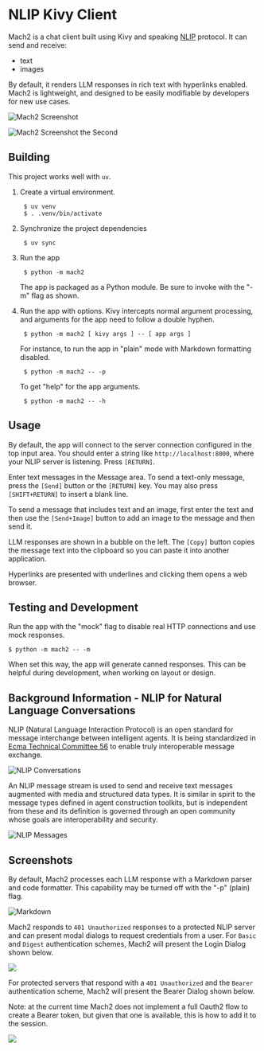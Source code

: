 
# NLIP Kivy Client

Mach2 is a chat client built using Kivy and speaking [NLIP](https://github.com/nlip-project) protocol.  It can send and receive:

- text
- images

By default, it renders LLM responses in rich text with hyperlinks enabled.  Mach2 is lightweight, and designed to be easily modifiable by developers for new use cases.

![Mach2 Screenshot](pics/mach2-1.png)

![Mach2 Screenshot the Second](pics/mach2-2.png)


## Building

This project works well with `uv`.

1. Create a virtual environment.

        $ uv venv
    	$ . .venv/bin/activate
		
2. Synchronize the project dependencies

        $ uv sync
		
3. Run the app

        $ python -m mach2
        
    The app is packaged as a Python module.  Be sure to invoke with the "-m" flag as shown.
    
4. Run the app with options.  Kivy intercepts normal argument processing, and arguments for the app need to follow a double hyphen.

        $ python -m mach2 [ kivy args ] -- [ app args ]
        
    For instance, to run the app in "plain" mode with Markdown formatting disabled.
    
        $ python -m mach2 -- -p
		
    To get "help" for the app arguments.
    
        $ python -m mach2 -- -h
		

## Usage

By default, the app will connect to the server connection configured in the top input area.  You should enter a string like `http://localhost:8000`, where your NLIP server is listening.  Press `[RETURN]`.

Enter text messages in the Message area.  To send a text-only message, press the `[Send]` button or the `[RETURN]` key.  You may also press `[SHIFT+RETURN]` to insert a blank line.

To send a message that includes text and an image, first enter the text and then use the `[Send+Image]` button to add an image to the message and then send it.

LLM responses are shown in a bubble on the left.  The `[Copy]` button copies the message text into the clipboard so you can paste it into another application.

Hyperlinks are presented with underlines and clicking them opens a web browser.


## Testing and Development

Run the app with the "mock" flag to disable real HTTP connections and use mock responses.

    $ python -m mach2 -- -m
	
When set this way, the app will generate canned responses.  This can be helpful during development, when working on layout or design.


## Background Information - NLIP for Natural Language Conversations

NLIP (Natural Language Interaction Protocol) is an open standard for message interchange between intelligent agents.  It is being standardized in [Ecma Technical Committee 56](https://ecma-international.org/technical-committees/tc56/) to enable truly interoperable message exchange. 

![NLIP Conversations](pics/mach2-pics-01/Slide1.png)


An NLIP message stream is used to send and receive text messages augmented with media and structured data types.  It is similar in spirit to the message types defined in agent construction toolkits, but is independent from these and its definition is governed through an open community whose goals are interoperability and security.


![NLIP Messages](pics/mach2-pics-01/Slide2.png)


## Screenshots

By default, Mach2 processes each LLM response with a Markdown parser and code formatter.  This capability may be turned off with the "-p" (plain) flag.

![Markdown](pics/mach2-with-formatted-markdown-01.png)


Mach2 responds to `401 Unauthorized` responses to a protected NLIP server and can present modal dialogs to request credentials from a user.  For `Basic` and `Digest` authentication schemes, Mach2 will present the Login Dialog shown below.

![](pics/login-popup.png)

For protected servers that respond with a `401 Unauthorized` and the `Bearer` authentication scheme, Mach2 will present the Bearer Dialog shown below.

Note: at the current time Mach2 does not implement a full Oauth2 flow to create a Bearer token, but given that one is available, this is how to add it to the session.


![](pics/bearer-popup.png)
